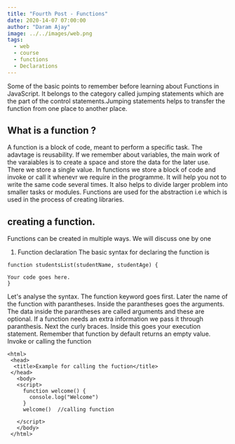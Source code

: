 ```yaml
---
title: "Fourth Post - Functions"
date: 2020-14-07 07:00:00
author: "Daram Ajay"
image: ../../images/web.png
tags:
  - web
  - course
  - functions
  - Declarations
---
```

Some of the basic points to remember before learning about Functions in JavaScript. It belongs to the category called jumping statements which are the part of the control statements.Jumping statements helps to transfer the function from one place to another place. 

## What is a function ?
A function is a block of code, meant to perform a specific task. The adavtage is reusability. If we remember about variables, the main work of the varaiables is to create a space and store the data for the later use. There we store a single value. In functions we store a block of code and invoke or call it whenevr we require in the programme. It will help you not to write the same code several times. It also helps to divide larger problem into smaller tasks or modules. Functions are used for the abstraction i.e which is used in the process of creating libraries. 

## creating a function. 
Functions can be created in multiple ways. We will discuss one by one 

1. Function declaration 
The basic syntax for declaring the function is 

``` 
function studentsList(studentName, studentAge) {

Your code goes here. 
}
```
Let's analyse the syntax. The function keyword goes first. Later the name of the function with parantheses. 
Inside the parantheses goes the arguments. The data inside the parantheses are called arguments and these are optional. If a function needs an extra information we pass it through paranthesis. Next the curly braces. Inside this goes your execution statement. Remember that function by default returns an empty value. 
Invoke or calling the function 
``` 
<html> 
 <head>
  <title>Example for calling the fuction</title>
 </head>
   <body>
   <script>
     function welcome() {
       console.log("Welcome")
     }
     welcome()  //calling function
     
   </script>
   </body>
 </html>
 ```

 

